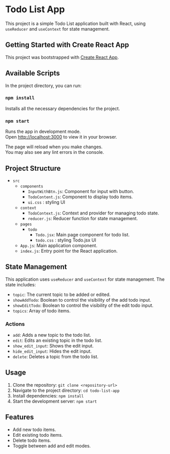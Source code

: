 # Todo List App

This project is a simple Todo List application built with React, using `useReducer` and `useContext` for state management.

## Getting Started with Create React App

This project was bootstrapped with [Create React App](https://github.com/facebook/create-react-app).

## Available Scripts

In the project directory, you can run:

### `npm install`

Installs all the necessary dependencies for the project.

### `npm start`

Runs the app in development mode.\
Open [http://localhost:3000](http://localhost:3000) to view it in your browser.

The page will reload when you make changes.\
You may also see any lint errors in the console.

## Project Structure

- `src`
  - `components`
    - `InputWithBtn.js`: Component for input with button.
    - `TodoContent.js`: Component to display todo items.
    - `ui.css` : styling UI
  - `context`
    - `TodoContext.js`: Context and provider for managing todo state.
    - `reducer.js`: Reducer function for state management.
  - `pages`
    - `todo`
      - `Todo.jsx`: Main page component for todo list.
      - `todo.css` : styling Todo.jsx UI
  - `App.js`: Main application component.
  - `index.js`: Entry point for the React application.

## State Management

This application uses `useReducer` and `useContext` for state management. The state includes:
- `topic`: The current topic to be added or edited.
- `showAddTodo`: Boolean to control the visibility of the add todo input.
- `showEditTodo`: Boolean to control the visibility of the edit todo input.
- `topics`: Array of todo items.

### Actions

- `add`: Adds a new topic to the todo list.
- `edit`: Edits an existing topic in the todo list.
- `show_edit_input`: Shows the edit input.
- `hide_edit_input`: Hides the edit input.
- `delete`: Deletes a topic from the todo list.

## Usage

1. Clone the repository: `git clone <repository-url>`
2. Navigate to the project directory: `cd todo-list-app`
3. Install dependencies: `npm install`
4. Start the development server: `npm start`

## Features

- Add new todo items.
- Edit existing todo items.
- Delete todo items.
- Toggle between add and edit modes.


